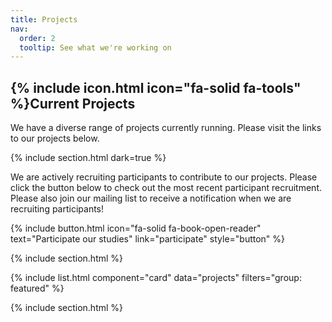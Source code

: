 ```yaml
---
title: Projects
nav:
  order: 2
  tooltip: See what we're working on
---
```


## {% include icon.html icon="fa-solid fa-tools" %}Current Projects

We have a diverse range of projects currently running. Please visit the links to our projects below.  

{% include section.html dark=true %}

We are actively recruiting participants to contribute to our projects. Please click the button below to check out the most recent participant recruitment. Please also join our mailing list to receive a notification when we are recruiting participants! 

{%
  include button.html
  icon="fa-solid fa-book-open-reader"
  text="Participate our studies"
  link="participate"
  style="button"
%}

{% include section.html %}

{% include list.html component="card" data="projects" filters="group: featured" %}

{% include section.html %}